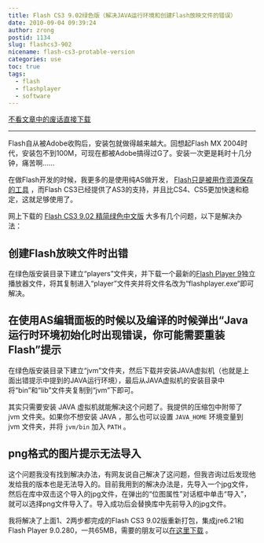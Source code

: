 ```yaml
---
title: Flash CS3 9.02绿色版（解决JAVA运行环境和创建Flash放映文件的错误）
date: 2010-09-04 09:39:24
author: zrong
postid: 1134
slug: flashcs3-902
nicename: flash-cs3-protable-version
categories: use
toc: true
tags:
  - flash
  - flashplayer
  - software
---
```


[不看文章中的废话直接下载][1]

--------

Flash自从被Adobe收购后，安装包就做得越来越大。回想起Flash MX 2004时代，安装包不到100M，可现在都被Adobe搞得过G了。安装一次更是耗时十几分钟，痛苦啊……

在做Flash开发的时候，我更多的是使用纯AS做开发， [Flash只是被用作资源保存的工具](https://blog.zengrong.net/post/1107.html) ，而Flash CS3已经提供了AS3的支持，并且比CS4、CS5更加快速和稳定，这就足够使用了。

网上下载的 [Flash CS3 9.02 精简绿色中文版](http://www.xdowns.com/soft/31/93/2007/Soft_39623.html) 大多有几个问题，以下是解决办法：

## 创建Flash放映文件时出错

在绿色版安装目录下建立“players”文件夹，并下载一个最新的[Flash Player 9](http://download.macromedia.com/pub/flashplayer/updaters/9/sa_flashplayer_9.exe)独立播放器文件，将其复制进入“player”文件夹并将文件名改为“flashplayer.exe“即可解决。

## 在使用AS编辑面板的时候以及编译的时候弹出“Java运行时环境初始化时出现错误，你可能需要重装Flash”提示  
    
在绿色版安装目录下建立“jvm”文件夹，然后下载并安装JAVA虚拟机（也就是上面出错提示中提到的JAVA运行环境），最后从JAVA虚拟机的安装目录中将“bin”和“lib”文件夹复制到“jvm”下即可。

其实只需要安装 JAVA 虚拟机就能解决这个问题了。我提供的压缩包中附带了 jvm 文件夹。如果你不想安装 JAVA ，那么也可以设置 `JAVA_HOME` 环境变量到 jvm 文件夹，并将 `jvm/bin` 加入 `PATH` 。

## png格式的图片提示无法导入

这个问题我没有找到解决办法，有网友说自己解决了这问题，但我咨询过后发现他发给我的版本也是无法导入的。目前我用到的解决办法是，先导入一个jpg文件，然后在库中双击这个导入的jpg文件，在弹出的“位图属性”对话框中单击“导入”，就可以选择png文件导入了。导入成功后会替换库中先前导入的jpg文件。

我将解决了上面1、2两步都完成的Flash CS3 9.02版重新打包，集成jre6.21和Flash Player 9.0.280，一共65MB，需要的朋友可以[在这里下载][1] 。

[1]: http://pan.baidu.com/s/1kTmlTbT